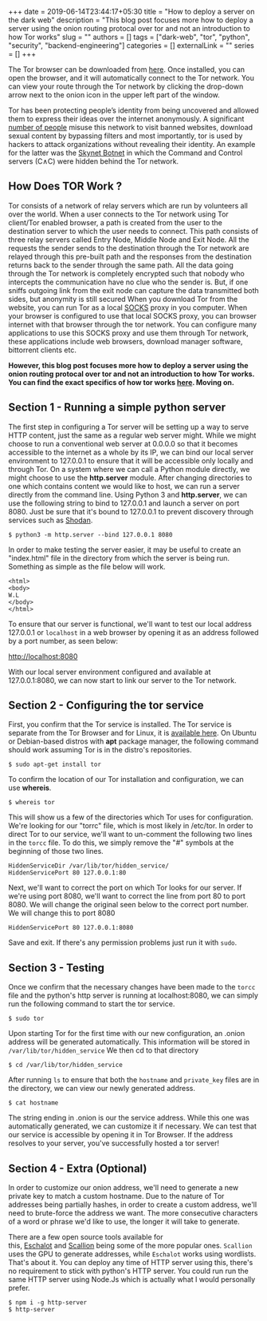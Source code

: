 +++ 
date = 2019-06-14T23:44:17+05:30
title = "How to deploy a server on the dark web"
description = "This blog post focuses more how to deploy a server using the onion routing protocal over tor and not an introduction to how Tor works"
slug = ""
authors = []
tags = ["dark-web", "tor", "python", "security", "backend-engineering"]
categories = []
externalLink = ""
series = []
+++

The Tor browser can be downloaded from [here](https://www.torproject.org/projects/torbrowser.html.en).
Once installed, you can open the browser, and it will automatically connect to the Tor network.
You can view your route through the Tor network by clicking the drop-down arrow next to the onion icon in the upper left part of the window.

Tor has been protecting people’s identity from being uncovered and allowed them to express their ideas over the internet anonymously.
A significant [number of people](https://metrics.torproject.org/) misuse this network to visit banned websites, download sexual content by bypassing filters and most importantly, tor is used by hackers to attack organizations without revealing their identity.
An example for the latter was the [Skynet Botnet](https://blog.rapid7.com/2012/12/06/skynet-a-tor-powered-botnet-straight-from-reddit/) in which the Command and Control servers (C&and;C) were hidden behind the Tor network.

## How Does TOR Work ?

Tor consists of a network of relay servers which are run by volunteers all over the world. When a user connects to the Tor network using Tor client/Tor enabled browser, a path is created from the user to the destination server to which the user needs to connect. This path consists of three relay servers called Entry Node, Middle Node and Exit Node.
All the requests the sender sends to the destination through the Tor network are relayed through this pre-built path and the responses from the destination returns back to the sender through the same path. All the data going through the Tor network is completely encrypted such that nobody who intercepts the communication have no clue who the sender is. But, if one sniffs outgoing link from the exit node can capture the data transmitted both sides, but anonymity is still secured
When you download Tor from the website, you can run Tor as a local [SOCKS](https://en.wikipedia.org/wiki/SOCKS) proxy in you computer. When your browser is configured to use that local SOCKS proxy, you can browser internet with that browser through the tor network. You can configure many applications to use this SOCKS proxy and use them through Tor network, these applications include web browsers, download manager software, bittorrent clients etc.

**However, this blog post focuses more how to deploy a server using the onion routing protocal over tor and not an introduction to how Tor works.
You can find the exact specifics of how tor works [here](https://2019.www.torproject.org/about/overview#thesolution). Moving on.**

## Section 1 - Running a simple python server

The first step in configuring a Tor server will be setting up a way to serve HTTP content, just the same as a regular web server might. While we might choose to run a conventional web server at 0.0.0.0 so that it becomes accessible to the internet as a whole by its IP, we can bind our local server environment to 127.0.0.1 to ensure that it will be accessible only locally and through Tor.
On a system where we can call a Python module directly, we might choose to use the **http.server** module. After changing directories to one which contains content we would like to host, we can run a server directly from the command line.
Using Python 3 and **http.server**, we can use the following string to bind to 127.0.0.1 and launch a server on port 8080.
Just be sure that it's bound to 127.0.0.1 to prevent discovery through services such as [Shodan](https://www.shodan.io/).

```console
$ python3 -m http.server --bind 127.0.0.1 8080
```

In order to make testing the server easier, it may be useful to create an "index.html" file in the directory from which the server is being run. Something as simple as the file below will work.

```
<html>
<body>
W.L
</body>
</html>
```

To ensure that our server is functional, we'll want to test our local address 127.0.0.1 or `localhost` in a web browser by opening it as an address followed by a port number, as seen below:

[http://localhost:8080]([http://localhost:8080])

With our local server environment configured and available at 127.0.0.1:8080, we can now start to link our server to the Tor network.

## Section 2 - Configuring the tor service

First, you confirm that the Tor service is installed. The Tor service is separate from the Tor Browser and for Linux, it is [available here](https://2019.www.torproject.org/docs/tor-doc-unix.html.en). On Ubuntu or Debian-based distros with **apt** package manager, the following command should work assuming Tor is in the distro's repositories.

```console
$ sudo apt-get install tor
```

To confirm the location of our Tor installation and configuration, we can use **whereis**.

```console
$ whereis tor
```

This will show us a few of the directories which Tor uses for configuration. We're looking for our "torrc" file, which is most likely in /etc/tor.
In order to direct Tor to our service, we'll want to un-comment the following two lines in the `torcc` file.
To do this, we simply remove the "#" symbols at the beginning of those two lines.

```console
HiddenServiceDir /var/lib/tor/hidden_service/
HiddenServicePort 80 127.0.0.1:80
```

Next, we'll want to correct the port on which Tor looks for our server. If we're using port 8080, we'll want to correct the line from port 80 to port 8080. We will change the original seen below to the correct port number.
We will change this to port 8080

```console
HiddenServicePort 80 127.0.0.1:8080
```

Save and exit. If there's any permission problems just run it with `sudo`.

## Section 3 - Testing

Once we confirm that the necessary changes have been made to the `torcc` file and the python's http server is running at localhost:8080, we can simply run the following command to start the tor service.

```console
$ sudo tor
```

Upon starting Tor for the first time with our new configuration, an .onion address will be generated automatically. This information will be stored in `/var/lib/tor/hidden_service`
We then cd to that directory

```console
$ cd /var/lib/tor/hidden_service
```

After running `ls` to ensure that both the `hostname` and `private_key` files are in the directory, we can view our newly generated address.

```console
$ cat hostname
```

The string ending in .onion is our the service address.
While this one was automatically generated, we can customize it if necessary.
We can test that our service is accessible by opening it in Tor Browser.
If the address resolves to your server, you've successfully hosted a tor server!

## Section 4 - Extra (Optional)

In order to customize our onion address, we'll need to generate a new private key to match a custom hostname. Due to the nature of Tor addresses being partially hashes, in order to create a custom address, we'll need to brute-force the address we want.
The more consecutive characters of a word or phrase we'd like to use, the longer it will take to generate.

There are a few open source tools available for this, [Eschalot](https://github.com/ReclaimYourPrivacy/eschalot) and [Scallion](https://github.com/lachesis/scallion) being some of the more popular ones.
`Scallion` uses the GPU to generate addresses, while `Eschalot` works using wordlists. That's about it.
You can deploy any time of HTTP server using this, there's no requirement to stick with python's HTTP server.
You could run run the same HTTP server using Node.Js which is actually what I would personally prefer.

```console
$ npm i -g http-server
$ http-server
```

</div>
